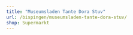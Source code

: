 ```yaml
---
title: "Museumsladen Tante Dora Stuv"
url: /bispingen/museumsladen-tante-dora-stuv/
shop: Supermarkt
---
```

